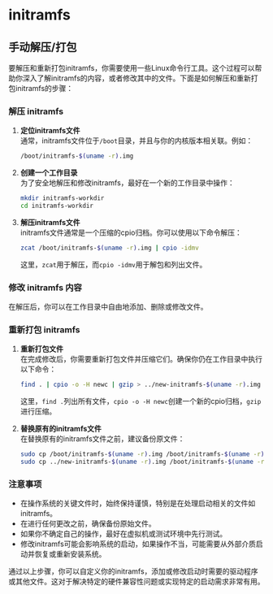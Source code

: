 # initramfs

## 手动解压/打包

要解压和重新打包initramfs，你需要使用一些Linux命令行工具。这个过程可以帮助你深入了解initramfs的内容，或者修改其中的文件。下面是如何解压和重新打包initramfs的步骤：

### 解压 initramfs

1. **定位initramfs文件**  
   通常，initramfs文件位于`/boot`目录，并且与你的内核版本相关联。例如：
   
   ```bash
   /boot/initramfs-$(uname -r).img
   ```

2. **创建一个工作目录**  
   为了安全地解压和修改initramfs，最好在一个新的工作目录中操作：
   
   ```bash
   mkdir initramfs-workdir
   cd initramfs-workdir
   ```

3. **解压initramfs文件**  
   initramfs文件通常是一个压缩的cpio归档。你可以使用以下命令解压：
   
   ```bash
   zcat /boot/initramfs-$(uname -r).img | cpio -idmv
   ```
   
   这里，`zcat`用于解压，而`cpio -idmv`用于解包和列出文件。

### 修改 initramfs 内容

在解压后，你可以在工作目录中自由地添加、删除或修改文件。

### 重新打包 initramfs

1. **重新打包文件**  
   在完成修改后，你需要重新打包文件并压缩它们。确保你仍在工作目录中执行以下命令：
   
   ```bash
   find . | cpio -o -H newc | gzip > ../new-initramfs-$(uname -r).img
   ```
   
   这里，`find .`列出所有文件，`cpio -o -H newc`创建一个新的cpio归档，`gzip`进行压缩。

2. **替换原有的initramfs文件**  
   在替换原有的initramfs文件之前，建议备份原文件：
   
   ```bash
   sudo cp /boot/initramfs-$(uname -r).img /boot/initramfs-$(uname -r).img.bak
   sudo cp ../new-initramfs-$(uname -r).img /boot/initramfs-$(uname -r).img
   ```

### 注意事项

- 在操作系统的关键文件时，始终保持谨慎，特别是在处理启动相关的文件如initramfs。
- 在进行任何更改之前，确保备份原始文件。
- 如果你不确定自己的操作，最好在虚拟机或测试环境中先行测试。
- 修改initramfs可能会影响系统的启动，如果操作不当，可能需要从外部介质启动并恢复或重新安装系统。

通过以上步骤，你可以自定义你的initramfs，添加或修改启动时需要的驱动程序或其他文件。这对于解决特定的硬件兼容性问题或实现特定的启动需求非常有用。
